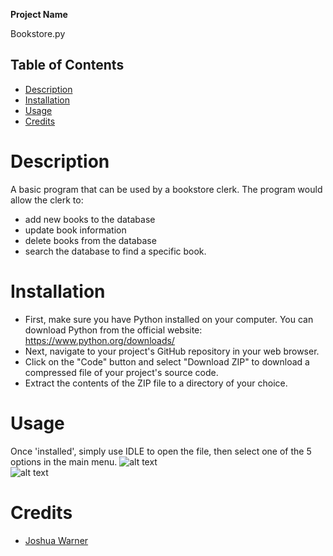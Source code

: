 **Project Name**  

Bookstore.py

## Table of Contents
- [Description](#description)
- [Installation](#installation)
- [Usage](#usage)
- [Credits](#credits)

# Description
A basic program that can be used by a bookstore clerk. The program
would allow the clerk to:
 - add new books to the database
 - update book information
 - delete books from the database
 - search the database to find a specific book.

# Installation
- First, make sure you have Python installed on your computer. You can download Python from the official website: https://www.python.org/downloads/
- Next, navigate to your project's GitHub repository in your web browser.
- Click on the "Code" button and select "Download ZIP" to download a compressed file of your project's source code.
- Extract the contents of the ZIP file to a directory of your choice.
  
# Usage
  Once 'installed', simply use IDLE to open the file, then select one of the 5 options in the main menu. 
  ![alt text](https://i.imgur.com/MWYsvW6.png "Program running")  
  ![alt text](https://i.imgur.com/d2JPhHA.png "Program running")  
  
# Credits
- [Joshua Warner](https://github.com/Habitual-line-stepper)
  
  
  
  
